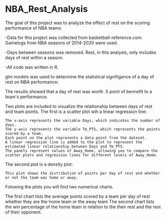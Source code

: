# NBA_Rest_Analysis

The goal of this project was to analyze the effect of rest on the scoring performance of NBA teams.

-Data for this project was collected from basketball-reference.com. Gamelogs from NBA seasons of 2014-2020 were used.

-Days between seasons was removed. Rest, in this analysis, only includes days of rest within a season. 

-All code was written in R.


glm models was used to determine the statistical signifigance of a day of rest on NBA performance:

The results showed that a day of rest was worth .5 point of bennefit to a team's performance.

Two plots are included to visualize the relationship between days of rest and team points. The first is a scatter plot wih a linear regression line:

    The x-axis represents the variable Days, which indicates the number of days.
    The y-axis represents the variable Tm_PTS, which represents the points scored by a team.
    Each point on the plot represents a data point from the dataset. 
    A linear regression line is added to the plot to represent the estimated linear relationship between Days and Tm_PTS.
    The panels represent values of Away_Home, allowing you to compare the scatter plots and regression lines for different levels of Away_Home.

The second plot is a density plot:
    
    This plot shows the distribution of points per day of rest and whether or not the team was home or away.


Folowing the plots you will find two numerical charts. 
  
  The first chart lists the average points scored by a team per day of rest whether they are the home team or the away team
  The second chart lists the win percentage of the home team in relation to the their rest and the rest of their opponent. 







